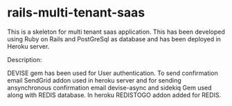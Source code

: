 # rails-multi-tenant-saas

This is a skeleton for multi tenant saas application.
This has been developed using Ruby on Rails and PostGreSql as database
and has been deployed in Heroku server.

Description:

DEVISE gem has been used for User authentication.
To send confirmation email SendGrid addon used in heroku server and for sending ansynchronous confirmation email devise-async and sidekiq Gem used along with REDIS database. In heroku REDISTOGO addon added for REDIS.
